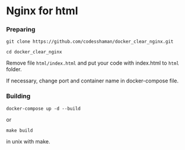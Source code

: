 # Nginx for html

### Preparing

```git clone https://github.com/codesshaman/docker_clear_nginx.git```

``cd docker_clear_nginx``

Remove file ``html/index.html`` and put your code with index.html to ``html`` folder.

If necessary, change port and container name in docker-compose file.

### Building

``docker-compose up -d --build``

or

``make build``

in unix with make.